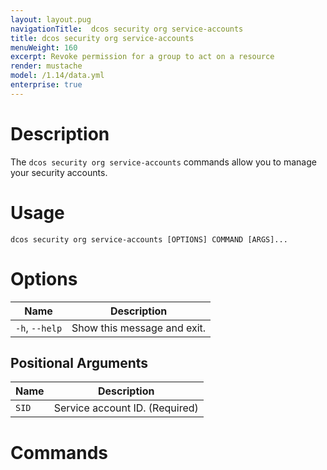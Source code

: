 ```yaml
---
layout: layout.pug
navigationTitle:  dcos security org service-accounts
title: dcos security org service-accounts
menuWeight: 160
excerpt: Revoke permission for a group to act on a resource
render: mustache
model: /1.14/data.yml
enterprise: true
---
```


# Description

The `dcos security org service-accounts` commands allow you to manage your security accounts.

# Usage

```
dcos security org service-accounts [OPTIONS] COMMAND [ARGS]...
```

# Options

| Name |  Description |
|---------|-------------|
|  `-h`, `--help` |  Show this message and exit.|

## Positional Arguments

| Name |  Description |
|---------|-------------|
| `SID` | Service account ID. (Required)|

# Commands
